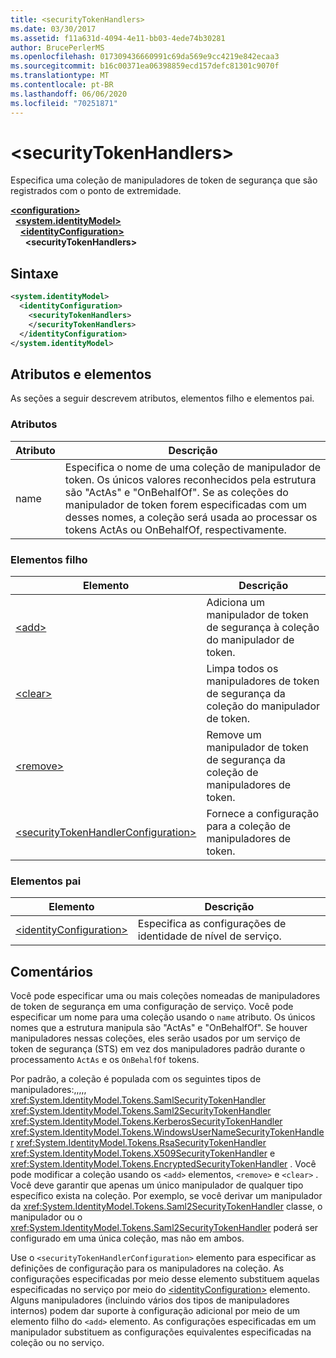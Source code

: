 ```yaml
---
title: <securityTokenHandlers>
ms.date: 03/30/2017
ms.assetid: f11a631d-4094-4e11-bb03-4ede74b30281
author: BrucePerlerMS
ms.openlocfilehash: 017309436660991c69da569e9cc4219e842ecaa3
ms.sourcegitcommit: b16c00371ea06398859ecd157defc81301c9070f
ms.translationtype: MT
ms.contentlocale: pt-BR
ms.lasthandoff: 06/06/2020
ms.locfileid: "70251871"
---
```

# \<securityTokenHandlers>
Especifica uma coleção de manipuladores de token de segurança que são registrados com o ponto de extremidade.  
  
[**\<configuration>**](../configuration-element.md)\
&nbsp;&nbsp;[**\<system.identityModel>**](system-identitymodel.md)\
&nbsp;&nbsp;&nbsp;&nbsp;[**\<identityConfiguration>**](identityconfiguration.md)\
&nbsp;&nbsp;&nbsp;&nbsp;&nbsp;&nbsp;**\<securityTokenHandlers>**  
  
## <a name="syntax"></a>Sintaxe  
  
```xml  
<system.identityModel>  
  <identityConfiguration>  
    <securityTokenHandlers>  
    </securityTokenHandlers>  
  </identityConfiguration>  
</system.identityModel>  
```  
  
## <a name="attributes-and-elements"></a>Atributos e elementos  
 As seções a seguir descrevem atributos, elementos filho e elementos pai.  
  
### <a name="attributes"></a>Atributos  
  
|Atributo|Descrição|  
|---------------|-----------------|  
|name|Especifica o nome de uma coleção de manipulador de token. Os únicos valores reconhecidos pela estrutura são "ActAs" e "OnBehalfOf". Se as coleções do manipulador de token forem especificadas com um desses nomes, a coleção será usada ao processar os tokens ActAs ou OnBehalfOf, respectivamente.|  
  
### <a name="child-elements"></a>Elementos filho  
  
|Elemento|Descrição|  
|-------------|-----------------|  
|[\<add>](add.md)|Adiciona um manipulador de token de segurança à coleção do manipulador de token.|  
|[\<clear>](clear.md)|Limpa todos os manipuladores de token de segurança da coleção do manipulador de token.|  
|[\<remove>](remove.md)|Remove um manipulador de token de segurança da coleção de manipuladores de token.|  
|[\<securityTokenHandlerConfiguration>](securitytokenhandlerconfiguration.md)|Fornece a configuração para a coleção de manipuladores de token.|  
  
### <a name="parent-elements"></a>Elementos pai  
  
|Elemento|Descrição|  
|-------------|-----------------|  
|[\<identityConfiguration>](identityconfiguration.md)|Especifica as configurações de identidade de nível de serviço.|  
  
## <a name="remarks"></a>Comentários  
 Você pode especificar uma ou mais coleções nomeadas de manipuladores de token de segurança em uma configuração de serviço. Você pode especificar um nome para uma coleção usando o `name` atributo. Os únicos nomes que a estrutura manipula são "ActAs" e "OnBehalfOf". Se houver manipuladores nessas coleções, eles serão usados por um serviço de token de segurança (STS) em vez dos manipuladores padrão durante o processamento `ActAs` e os `OnBehalfOf` tokens.  
  
 Por padrão, a coleção é populada com os seguintes tipos de manipuladores:,,,,, <xref:System.IdentityModel.Tokens.SamlSecurityTokenHandler> <xref:System.IdentityModel.Tokens.Saml2SecurityTokenHandler> <xref:System.IdentityModel.Tokens.KerberosSecurityTokenHandler> <xref:System.IdentityModel.Tokens.WindowsUserNameSecurityTokenHandler> <xref:System.IdentityModel.Tokens.RsaSecurityTokenHandler> <xref:System.IdentityModel.Tokens.X509SecurityTokenHandler> e <xref:System.IdentityModel.Tokens.EncryptedSecurityTokenHandler> . Você pode modificar a coleção usando os `<add>` elementos, `<remove>` e `<clear>` . Você deve garantir que apenas um único manipulador de qualquer tipo específico exista na coleção. Por exemplo, se você derivar um manipulador da <xref:System.IdentityModel.Tokens.Saml2SecurityTokenHandler> classe, o manipulador ou o <xref:System.IdentityModel.Tokens.Saml2SecurityTokenHandler> poderá ser configurado em uma única coleção, mas não em ambos.  
  
 Use o `<securityTokenHandlerConfiguration>` elemento para especificar as definições de configuração para os manipuladores na coleção. As configurações especificadas por meio desse elemento substituem aquelas especificadas no serviço por meio do [\<identityConfiguration>](identityconfiguration.md) elemento. Alguns manipuladores (incluindo vários dos tipos de manipuladores internos) podem dar suporte à configuração adicional por meio de um elemento filho do `<add>` elemento. As configurações especificadas em um manipulador substituem as configurações equivalentes especificadas na coleção ou no serviço.
